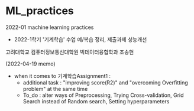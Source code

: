 # ML_practices
2022-01 machine learning practices 

- 2022-1학기 '기계학습' 수업 예/복습 정리, 제출과제 성능개선

고려대학교 컴퓨터정보통신대학원 빅데이터융합학과 조송현

(2022-04-19 memo)
* when it comes to 기계학습Assignment1 : 
  - additional task :  "improving score(R2)" and "overcoming Overfitting problem" at the same time
  - To_do : alter ways of Preprocessing, Trying Cross-validation, Grid Search instead of Random search, Setting hyperparameters  
